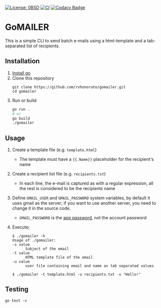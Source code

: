 [![License: 0BSD](https://img.shields.io/badge/license-0BSD-informational)](https://opensource.org/licenses/0BSD)
[![CI](https://github.com/rvhonorato/gomailer/actions/workflows/unittest.yml/badge.svg)](https://github.com/rvhonorato/gomailer/actions/workflows/unittest.yml)
[![Codacy Badge](https://app.codacy.com/project/badge/Grade/53caceaf22504b2c8020ca62a6d45367)](https://www.codacy.com/gh/rvhonorato/gomailer/dashboard?utm_source=github.com&amp;utm_medium=referral&amp;utm_content=rvhonorato/gomailer&amp;utm_campaign=Badge_Grade)

# GoMAILER

This is a simple CLI to send batch e-mails using a html-template and a tab-separated list of recipients.

## Installation

1. [Install go](https://go.dev/doc/install)
2. Clone this repository
   ```text
   git clone https://github.com/rvhonorato/gomailer.git
   cd gomailer
   ```
3. Run or build
   ```bash
   go run .
   # or
   go build
   ./gomailer
   ```

## Usage

1. Create a template file (e.g. `template.html`)
   - The template must have a `{{.Name}}` placeholder for the recipient's name
2. Create a recipient list file (e.g. `recipients.txt`)
   - In each line, the e-mail is captured as with a regular expression, all the rest is considered to be the recipients name
3. Define `GMAIL_USER` and `GMAIL_PASSWORD` system variables, by default it uses gmail as the server; if you want to use another server, you need to change it in the source code.

   - `GMAIL_PASSWORD` is the [app password](https://support.google.com/accounts/answer/185833?hl=en), not the account password

4. Execute;

   ```text
   $ ./gomailer -h
   Usage of ./gomailer:
   -s value
         Subject of the email
   -t value
         HTML template file of the email
   -u value
         user file containing email and name as tab separated values

   $ ./gomailer -t template.html -u recipients.txt -s "Hello!"
   ```

## Testing

```text
go test -v
```
